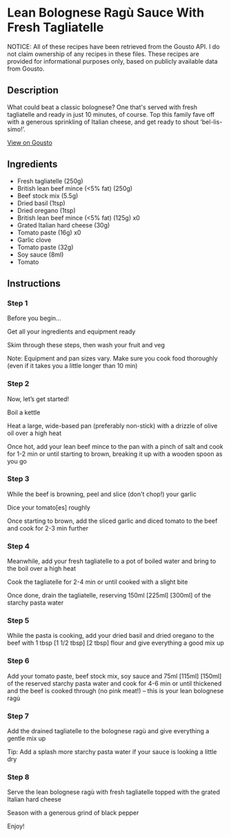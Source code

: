 # Lean Bolognese Ragù Sauce With Fresh Tagliatelle

NOTICE: All of these recipes have been retrieved from the Gousto API. I do not claim ownership of any recipes in these files. These recipes are provided for informational purposes only, based on publicly available data from Gousto.

## Description

What could beat a classic bolognese? One that's served with fresh tagliatelle and ready in just 10 minutes, of course. Top this family fave off with a generous sprinkling of Italian cheese, and get ready to shout ‘bel-lis-simo!’.

[View on Gousto](https://www.gousto.co.uk/recipes/cookbook/lean-bolognese-ragu-sauce-with-fresh-tagliatelle)

## Ingredients

- Fresh tagliatelle (250g)
- British lean beef mince (<5% fat) (250g)
- Beef stock mix (5.5g)
- Dried basil (1tsp)
- Dried oregano (1tsp)
- British lean beef mince (<5% fat) (125g) x0
- Grated Italian hard cheese (30g)
- Tomato paste (16g) x0
- Garlic clove
- Tomato paste (32g)
- Soy sauce (8ml)
- Tomato

## Instructions


### Step 1

Before you begin...

Get all your ingredients and equipment ready

Skim through these steps, then wash your fruit and veg

Note: Equipment and pan sizes vary. Make sure you cook food thoroughly (even if it takes you a little longer than 10 min)


### Step 2

Now, let’s get started!

Boil a kettle

Heat a large, wide-based pan (preferably non-stick) with a drizzle of olive oil over a high heat

Once hot, add your lean beef mince to the pan with a pinch of salt and cook for 1-2 min or until starting to brown, breaking it up with a wooden spoon as you go


### Step 3

While the beef is browning, peel and slice (don't chop!) your garlic

Dice your tomato[es] roughly

Once starting to brown, add the sliced garlic and diced tomato to the beef and cook for 2-3 min further


### Step 4

Meanwhile, add your fresh tagliatelle to a pot of boiled water and bring to the boil over a high heat

Cook the tagliatelle for 2-4 min or until cooked with a slight bite

Once done, drain the tagliatelle, reserving 150ml <span class="text-purple">[225ml]</span> <span class="text-danger">[300ml]</span> of the starchy pasta water


### Step 5

While the pasta is cooking, add your dried basil and dried oregano to the beef with 1 tbsp<span class="text-purple"> [1 1/2 tbsp]</span> <span class="text-danger">[2 tbsp]</span> flour and give everything a good mix up


### Step 6

Add your tomato paste, beef stock mix, soy sauce and 75ml <span class="text-purple">[115ml]</span> <span class="text-danger">[150ml] </span>of the reserved starchy pasta water and cook for 4-6 min or until thickened and the beef is cooked through (no pink meat!) – this is your lean bolognese ragù


### Step 7

Add the drained tagliatelle to the bolognese ragù and give everything a gentle mix up

Tip: Add a splash more starchy pasta water if your sauce is looking a little dry

### Step 8

Serve the lean bolognese ragù with fresh tagliatelle topped with the grated Italian hard cheese

Season with a generous grind of black pepper

Enjoy!


